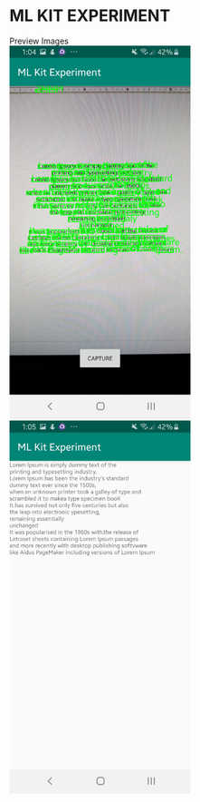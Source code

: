 # ML KIT EXPERIMENT
Preview Images
<br>
<img src="https://raw.githubusercontent.com/alvintanoto/text-recognition-app/master/img/Screenshot_20191123-010449_ML%20Kit%20Experiment.jpg" width="320">
<img src="https://raw.githubusercontent.com/alvintanoto/text-recognition-app/master/img/Screenshot_20191123-010502_ML%20Kit%20Experiment.jpg" width="320">

